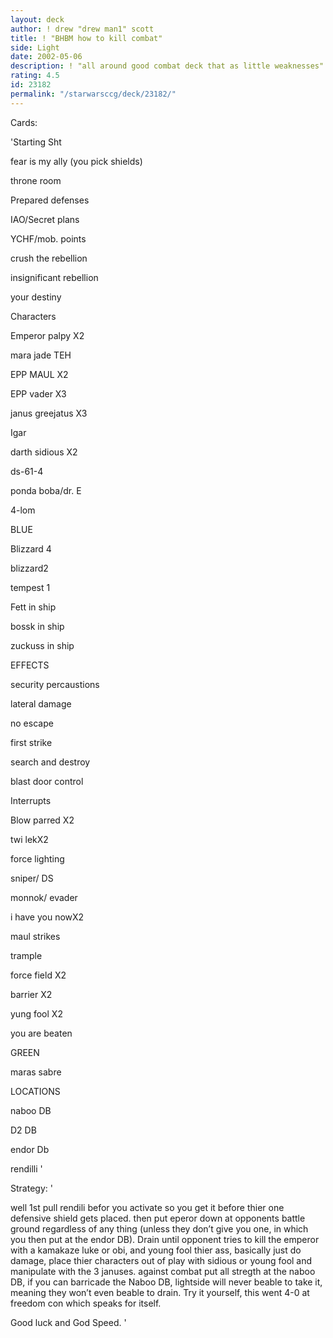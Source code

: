 ```yaml
---
layout: deck
author: ! drew "drew man1" scott
title: ! "BHBM how to kill combat"
side: Light
date: 2002-05-06
description: ! "all around good combat deck that as little weaknesses"
rating: 4.5
id: 23182
permalink: "/starwarsccg/deck/23182/"
---
```

Cards: 

'Starting Sht

fear is my ally (you pick shields)

throne room

Prepared defenses

IAO/Secret plans

YCHF/mob. points

crush the rebellion

insignificant rebellion

your destiny


Characters

Emperor palpy X2

mara jade TEH

EPP MAUL X2

EPP vader X3

janus greejatus X3

Igar

darth sidious X2

ds-61-4

ponda boba/dr. E

4-lom


BLUE 

Blizzard 4

blizzard2

tempest 1

Fett in ship

bossk in ship

zuckuss in ship


EFFECTS

security percaustions

lateral damage

no escape

first strike

search and destroy

blast door control


Interrupts

Blow parred X2

twi lekX2

force lighting

sniper/ DS

monnok/ evader

i have you nowX2

maul strikes 

trample

force field X2

barrier X2

yung fool X2

you are beaten


GREEN

maras sabre


LOCATIONS

naboo DB

D2 DB

endor Db

rendilli '

Strategy: '

well 1st pull rendili befor you activate so you get it before thier one defensive shield gets placed. then put eperor down at opponents battle ground regardless of any thing (unless they don’t give you one, in which you then put at the endor DB). Drain until opponent tries to kill the emperor with a kamakaze luke or obi, and young fool thier ass, basically just do damage, place thier characters out of play with sidious or young fool and manipulate with the 3 januses. against combat put all stregth at the naboo DB, if you can barricade the Naboo DB, lightside will never beable to take it, meaning they won’t even beable to drain. Try it yourself, this went 4-0 at freedom con which speaks for itself.

Good luck and God Speed. '
